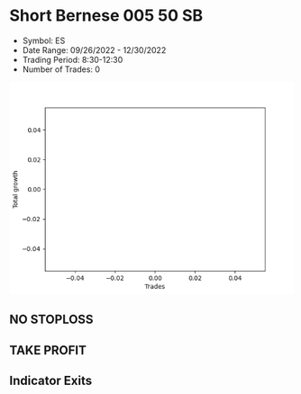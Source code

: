 # Short Bernese 005 50 SB 
- Symbol: ES
- Date Range: 09/26/2022 - 12/30/2022
- Trading Period: 8:30-12:30
- Number of Trades: 0

![Plot](ShortBernese00550SBES.png)
## NO STOPLOSS











## TAKE PROFIT






## Indicator Exits



